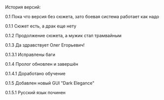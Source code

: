 История версий:

0.1 Пока что версия без сюжета, зато боевая система работает как надо 

0.1.1 Сюжет есть, а драк еще нету

0.1.2 Продолжение сюжета, а мужик стал трамвайным

0.1.3 Да здравствует Олег Егорьевич!

 0.1.3.1 Исправлены баги

0.1.4 Пролог обновлен и завершён

 0.1.4.1 Доработано обучение

0.1.5 Добавлен новый GUI "Dark Elegance"

0.1.5.1 Русский язык починен
